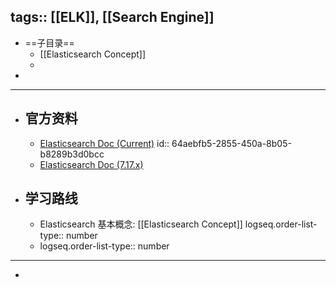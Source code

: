 tags:: [[ELK]], [[Search Engine]] 
---

- ==子目录==
	- [[Elasticsearch Concept]]
	-
-
- ---
- ## 官方资料
	- [Elasticsearch Doc (Current)](https://www.elastic.co/guide/en/elasticsearch/reference/current/elasticsearch-intro.html#elasticsearch-intro)
	  id:: 64aebfb5-2855-450a-8b05-b8289b3d0bcc
	- [Elasticsearch Doc (7.17.x)](https://www.elastic.co/guide/en/elasticsearch/reference/7.17/elasticsearch-intro.html#elasticsearch-intro)
- ## 学习路线
	- Elasticsearch 基本概念: [[Elasticsearch Concept]]
	  logseq.order-list-type:: number
	- logseq.order-list-type:: number
- ---
-